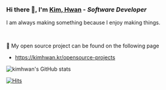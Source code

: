 ### Hi there 👋, I'm [Kim, Hwan](https://kimhwan.kr/) - ***Software Developer*** 

I am always making something because I enjoy making things.

<br/>

📘 My open source project can be found on the following page
- https://kimhwan.kr/opensource-projects

![kimhwan's GitHub stats](https://github-readme-stats-git-masterrstaa-rickstaa.vercel.app/api?username=akon47&&show_icons=true&theme=dark)

[![Hits](https://hits.seeyoufarm.com/api/count/incr/badge.svg?url=https%3A%2F%2Fgithub.com%2Fakon47&count_bg=%2379C83D&title_bg=%23555555&icon=github.svg&icon_color=%23E7E7E7&title=hits&edge_flat=false)](https://github.com/akon47)

